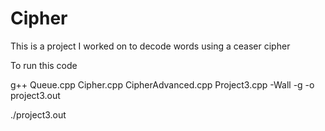# Cipher
This is a project I worked on to decode words using a ceaser cipher

To run this code

g++ Queue.cpp Cipher.cpp CipherAdvanced.cpp Project3.cpp -Wall -g -o project3.out

./project3.out

